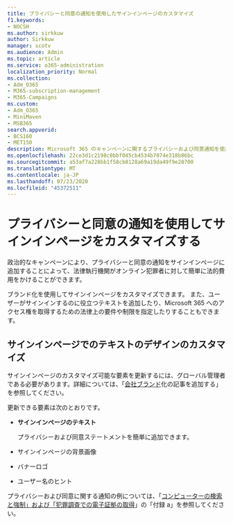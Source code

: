 ```yaml
---
title: プライバシーと同意の通知を使用したサインインページのカスタマイズ
f1.keywords:
- NOCSH
ms.author: sirkkuw
author: Sirkkuw
manager: scotv
ms.audience: Admin
ms.topic: article
ms.service: o365-administration
localization_priority: Normal
ms.collection:
- Adm_O365
- M365-subscription-management
- M365-Campaigns
ms.custom:
- Adm_O365
- MiniMaven
- MSB365
search.appverid:
- BCS160
- MET150
description: Microsoft 365 のキャンペーンに関するプライバシーおよび同意通知を使用して、サインインページをカスタマイズします。
ms.openlocfilehash: 22ce3d1c2198c0bbf045cb4534b7074e318b86bc
ms.sourcegitcommit: a53af7a228bb1f58cb8128a69a19da49f9e28700
ms.translationtype: MT
ms.contentlocale: ja-JP
ms.lasthandoff: 07/23/2020
ms.locfileid: "45372511"
---
```

# <a name="customize-your-sign-in-page-with-a-privacy-and-consent-notice"></a>プライバシーと同意の通知を使用してサインインページをカスタマイズする

政治的なキャンペーンにより、プライバシーと同意の通知をサインインページに追加することによって、法律執行機関がオンライン犯罪者に対して簡単に法的費用をかけることができます。

ブランド化を使用してサインインページをカスタマイズできます。 また、ユーザーがサインインするのに役立つテキストを追加したり、Microsoft 365 へのアクセス権を取得するための法律上の要件や制限を指定したりすることもできます。

## <a name="design-customization-the-text-on-your-sign-in-page"></a>サインインページでのテキストのデザインのカスタマイズ

サインインページのカスタマイズ可能な要素を更新するには、グローバル管理者である必要があります。詳細については、「[会社ブランド](https://docs.microsoft.com/azure/active-directory/fundamentals/customize-branding)化の記事を追加する」を参照してください。

更新できる要素は次のとおりです。

- **サインインページのテキスト**

     プライバシーおよび同意ステートメントを簡単に追加できます。
- サインインページの背景画像
- バナーロゴ
- ユーザー名のヒント

プライバシーおよび同意に関する通知の例については、「[コンピューターの検索と強制」および「犯罪調査での電子証拠の取得](https://www.justice.gov/sites/default/files/criminal-ccips/legacy/2015/01/14/ssmanual2009.pdf)」の「付録 a」を参照してください。